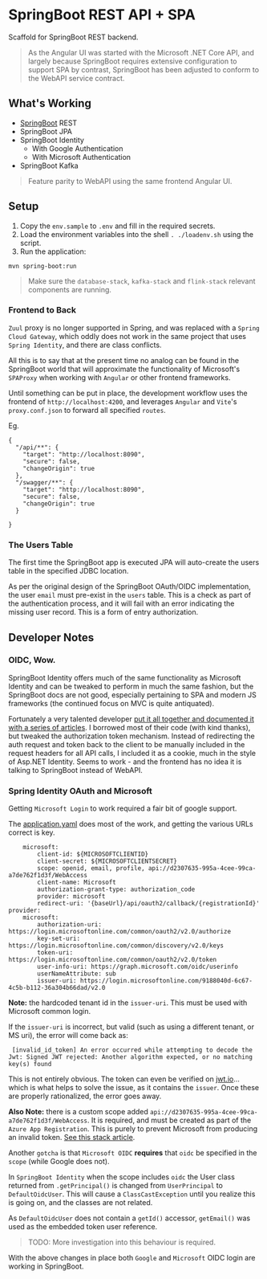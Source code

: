 # SpringBoot REST API + SPA

Scaffold for SpringBoot REST backend.

> As the Angular UI was started with the Microsoft .NET Core API, and largely because SpringBoot requires extensive configuration to support SPA by contrast, SpringBoot has been adjusted to conform to the WebAPI service contract.

## What's Working

- [SpringBoot](https://spring.io/projects/spring-boot) REST
- SpringBoot JPA
- SpringBoot Identity
    - With Google Authentication
    - With Microsoft Authentication
- SpringBoot Kafka

> Feature parity to WebAPI using the same frontend Angular UI. 

## Setup

1. Copy the `env.sample` to `.env` and fill in the required secrets.
2. Load the environment variables into the shell `. ./loadenv.sh` using the script.
3. Run the application:

 `mvn spring-boot:run`

> Make sure the `database-stack`, `kafka-stack` and `flink-stack` relevant components are running.

### Frontend to Back
`Zuul` proxy is no longer supported in Spring, and was replaced with a `Spring Cloud Gateway`, which oddly does not work in the same project that uses `Spring Identity`, and there are class conflicts.

All this is to say that at the present time no analog can be found in the SpringBoot world that will approximate the functionality of Microsoft's `SPAProxy` when working with `Angular` or other frontend frameworks.

Until something can be put in place, the development workflow uses the frontend of `http://localhost:4200`, and leverages `Angular` and `Vite`'s `proxy.conf.json` to forward all specified `routes`.

Eg.
```
{
  "/api/**": {
    "target": "http://localhost:8090",
    "secure": false,
    "changeOrigin": true
  },
  "/swagger/**": {
    "target": "http://localhost:8090",
    "secure": false,
    "changeOrigin": true
  }

}
```


### The Users Table
The first time the SpringBoot app is executed JPA will auto-create the users table in the specified JDBC location.

As per the original design of the SpringBoot OAuth/OIDC implementation, the user `email` must pre-exist in the `users` table.  This is a check as part of the authentication process, and it will fail with an error indicating the missing user record.  This is a form of entry authorization.

## Developer Notes

### OIDC, Wow.

SpringBoot Identity offers much of the same functionality as Microsoft Identity and can be tweaked to perform in much the same fashion, but the SpringBoot docs are not good, especially pertaining to SPA and modern JS frameworks (the continued focus on MVC is quite antiquated).

Fortunately a very talented developer [put it all together and documented it with a series of articles](https://github.com/anitalakhadze/multiple-auth-api/blob/main/README.md).  I borrowed most of their code (with kind thanks), but tweaked the authorization token mechanism.  Instead of redirecting the auth request and token back to the client to be manually included in the request headers for all API calls, I included it as a cookie, much in the style of Asp.NET Identity.  Seems to work - and the frontend has no idea it is talking to SpringBoot instead of WebAPI.

### Spring Identity OAuth and Microsoft

Getting `Microsoft Login` to work required a fair bit of google support.

The [application.yaml](src/main/resources/application.yaml) does most of the work, and getting the various URLs correct is key.

```
    microsoft:
        client-id: ${MICROSOFTCLIENTID}
        client-secret: ${MICROSOFTCLIENTSECRET}
        scope: openid, email, profile, api://d2307635-995a-4cee-99ca-a7de762f1d3f/WebAccess
        client-name: Microsoft
        authorization-grant-type: authorization_code
        provider: microsoft
        redirect-uri: '{baseUrl}/api/oauth2/callback/{registrationId}'
provider:
    microsoft:
        authorization-uri: https://login.microsoftonline.com/common/oauth2/v2.0/authorize
        key-set-uri: https://login.microsoftonline.com/common/discovery/v2.0/keys
        token-uri: https://login.microsoftonline.com/common/oauth2/v2.0/token
        user-info-uri: https://graph.microsoft.com/oidc/userinfo
        userNameAttribute: sub
        issuer-uri: https://login.microsoftonline.com/9188040d-6c67-4c5b-b112-36a304b66dad/v2.0

```
__Note:__ the hardcoded tenant id in the `issuer-uri`.  This must be used with Microsoft common login.

If the `issuer-uri` is incorrect, but valid (such as using a different tenant, or MS uri), the error will come back as:

```
 [invalid_id_token] An error occurred while attempting to decode the Jwt: Signed JWT rejected: Another algorithm expected, or no matching key(s) found
```

This is not entirely obvious.  The token can even be verified on [jwt.io](jwt.io)... which is what helps to solve the issue, as it contains the `issuer`.  Once these are properly rationalized, the error goes away.

__Also Note:__ there is a custom scope added `api://d2307635-995a-4cee-99ca-a7de762f1d3f/WebAccess`.  It is required, and must be created as part of the `Azure App Registration`. This is purely to prevent Microsoft from producing an invalid token.  [See this stack article](https://stackoverflow.com/questions/66235040/spring-security-microsoft-oauth2-login-errors).

Another `gotcha` is that `Microsoft OIDC` __requires__ that `oidc` be specified in the `scope` (while Google does not).

In `SpringBoot Identity` when the scope includes `oidc` the User class returned from `.getPrincipal()` is changed from `UserPrincipal` to `DefaultOidcUser`.  This will cause a `ClassCastException` until you realize this is going on, and the classes are not related.

As `DefaultOidcUser` does not contain a `getId()` accessor, `getEmail()` was used as the embedded token user reference.  

> TODO: More investigation into this behaviour is required.

With the above changes in place both `Google` and `Microsoft` OIDC login are working in SpringBoot.